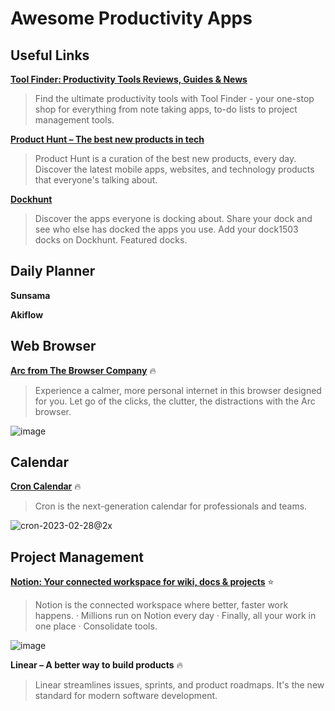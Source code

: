 # Awesome Productivity Apps

## Useful Links

**[Tool Finder: Productivity Tools Reviews, Guides & News](https://toolfinder.co/)**
> Find the ultimate productivity tools with Tool Finder - your one-stop shop for everything from note taking apps, to-do lists to project management tools.

**[Product Hunt – The best new products in tech](https://www.producthunt.com/)**
> Product Hunt is a curation of the best new products, every day. Discover the latest mobile apps, websites, and technology products that everyone&#x27;s talking about.

**[Dockhunt](https://www.dockhunt.com/)**
> Discover the apps everyone is docking about. Share your dock and see who else has docked the apps you use. Add your dock1503 docks on Dockhunt. Featured docks.

## Daily Planner

**Sunsama**

**Akiflow**

## Web Browser

**[Arc from The Browser Company](https://arc.net/)** 🔥
> Experience a calmer, more personal internet in this browser designed for you. Let go of the clicks, the clutter, the distractions with the Arc browser.

![image](https://github.com/wonjunn/awesome-productivity-apps/assets/60861873/d3ea3fe2-e225-4fc1-a9c2-f0332bac1edb)

## Calendar

**[Cron Calendar](https://cron.com/)** 🔥
> Cron is the next-generation calendar for professionals and teams.

![cron-2023-02-28@2x](https://github.com/wonjunn/awesome-productivity-apps/assets/60861873/c6ba4a24-4ee2-497f-839b-36d8938c7521)

## Project Management

**[Notion: Your connected workspace for wiki, docs & projects](https://www.notion.so/)** ⭐
> Notion is the connected workspace where better, faster work happens. · Millions run on Notion every day · Finally, all your work in one place · Consolidate tools.

![image](https://github.com/wonjunn/awesome-productivity-apps/assets/60861873/8ae5697e-e711-43f8-b82c-ae6532731ccb)

**Linear – A better way to build products** 🔥
> Linear streamlines issues, sprints, and product roadmaps. It's the new standard for modern software development.



